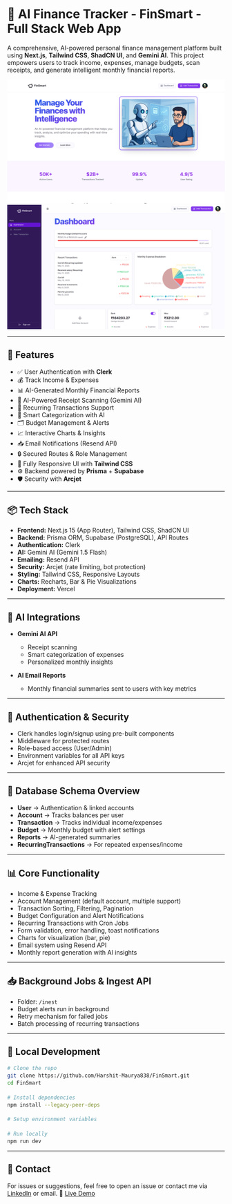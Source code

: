 # 💸 AI Finance Tracker - FinSmart - Full Stack Web App

A comprehensive, AI-powered personal finance management platform built using **Next.js**, **Tailwind CSS**, **ShadCN UI**, and **Gemini AI**. This project empowers users to track income, expenses, manage budgets, scan receipts, and generate intelligent monthly financial reports.

![alt text](/public/image-1.png)
![alt text](/public/image.png)

---

## 🚀 Features

- ✅ User Authentication with **Clerk**
- 💰 Track Income & Expenses
- 📊 AI-Generated Monthly Financial Reports
- 🧾 AI-Powered Receipt Scanning (Gemini AI)
- 📅 Recurring Transactions Support
- 🧠 Smart Categorization with AI
- 🗂️ Budget Management & Alerts
- 📈 Interactive Charts & Insights
- 📥 Email Notifications (Resend API)
- 🔒 Secured Routes & Role Management
- 📱 Fully Responsive UI with **Tailwind CSS**
- ⚙️ Backend powered by **Prisma** + **Supabase**
- 🛡️ Security with **Arcjet**

---

## 📦 Tech Stack

- **Frontend:** Next.js 15 (App Router), Tailwind CSS, ShadCN UI
- **Backend:** Prisma ORM, Supabase (PostgreSQL), API Routes
- **Authentication:** Clerk
- **AI:** Gemini AI (Gemini 1.5 Flash)
- **Emailing:** Resend API
- **Security:** Arcjet (rate limiting, bot protection)
- **Styling:** Tailwind CSS, Responsive Layouts
- **Charts:** Recharts, Bar & Pie Visualizations
- **Deployment:** Vercel

---

## 🧠 AI Integrations

- **Gemini AI API**
  - Receipt scanning
  - Smart categorization of expenses
  - Personalized monthly insights

- **AI Email Reports**
  - Monthly financial summaries sent to users with key metrics

---

## 🔐 Authentication & Security

- Clerk handles login/signup using pre-built components
- Middleware for protected routes
- Role-based access (User/Admin)
- Environment variables for all API keys
- Arcjet for enhanced API security

---

## 🧾 Database Schema Overview

- **User** → Authentication & linked accounts
- **Account** → Tracks balances per user
- **Transaction** → Tracks individual income/expenses
- **Budget** → Monthly budget with alert settings
- **Reports** → AI-generated summaries
- **RecurringTransactions** → For repeated expenses/income

---

## 📊 Core Functionality

- Income & Expense Tracking
- Account Management (default account, multiple support)
- Transaction Sorting, Filtering, Pagination
- Budget Configuration and Alert Notifications
- Recurring Transactions with Cron Jobs
- Form validation, error handling, toast notifications
- Charts for visualization (bar, pie)
- Email system using Resend API
- Monthly report generation with AI insights

---

## 📥 Background Jobs & Ingest API

- Folder: `/inest`
- Budget alerts run in background
- Retry mechanism for failed jobs
- Batch processing of recurring transactions

---

## 🧪 Local Development

```bash
# Clone the repo
git clone https://github.com/Harshit-Maurya838/FinSmart.git
cd FinSmart

# Install dependencies
npm install --legacy-peer-deps

# Setup environment variables

# Run locally
npm run dev
```
---

## 📧 Contact

For issues or suggestions, feel free to open an issue or contact me via [LinkedIn](https://www.linkedin.com/in/44-harshit-maurya/) or email.
🔗 [Live Demo](https://finsmart-pi.vercel.app/)